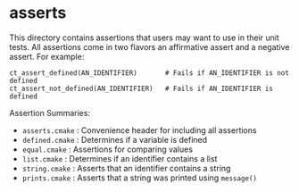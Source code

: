 <!--
  ~ Copyright 2023 CMakePP
  ~
  ~ Licensed under the Apache License, Version 2.0 (the "License");
  ~ you may not use this file except in compliance with the License.
  ~ You may obtain a copy of the License at
  ~
  ~ http://www.apache.org/licenses/LICENSE-2.0
  ~
  ~ Unless required by applicable law or agreed to in writing, software
  ~ distributed under the License is distributed on an "AS IS" BASIS,
  ~ WITHOUT WARRANTIES OR CONDITIONS OF ANY KIND, either express or implied.
  ~ See the License for the specific language governing permissions and
  ~ limitations under the License.
-->

asserts
=======

This directory contains assertions that users may want to use in their unit
tests. All assertions come in two flavors an affirmative assert and a negative
assert. For example:

```
ct_assert_defined(AN_IDENTIFIER)       # Fails if AN_IDENTIFIER is not defined
ct_assert_not_defined(AN_IDENTIFIER)   # Fails if AN_IDENTIFIER is defined
```

Assertion Summaries:

- `asserts.cmake` : Convenience header for including all assertions
- `defined.cmake` : Determines if a variable is defined
- `equal.cmake` : Assertions for comparing values
- `list.cmake` : Determines if an identifier contains a list
- `string.cmake` : Asserts that an identifier contains a string
- `prints.cmake` : Asserts that a string was printed using `message()`
